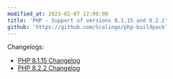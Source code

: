```yaml
---
modified_at: 2023-02-07 12:00:00
title: 'PHP - Support of versions 8.1.15 and 8.2.2'
github: 'https://github.com/Scalingo/php-buildpack'
---
```


Changelogs:

* [PHP 8.1.15 Changelog](https://www.php.net/ChangeLog-8.php#8.1.15)
* [PHP 8.2.2 Changelog](https://www.php.net/ChangeLog-8.php#8.2.2)
